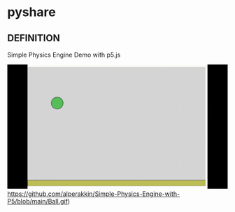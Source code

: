 # pyshare

## DEFINITION
Simple Physics Engine Demo with p5.js

![](https://github.com/alperakkin/Simple-Physics-Engine-with-P5/blob/main/Ball.gif)https://github.com/alperakkin/Simple-Physics-Engine-with-P5/blob/main/Ball.gif)
